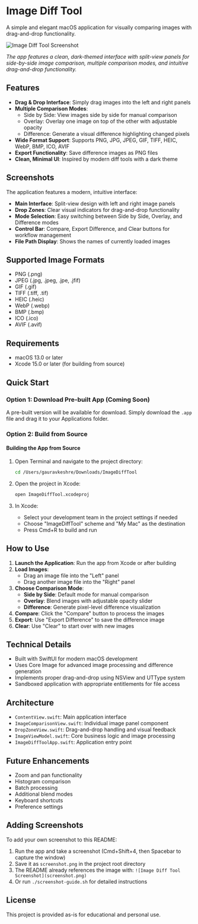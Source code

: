 # Image Diff Tool

A simple and elegant macOS application for visually comparing images with drag-and-drop functionality.

![Image Diff Tool Screenshot](screenshot.png)

*The app features a clean, dark-themed interface with split-view panels for side-by-side image comparison, multiple comparison modes, and intuitive drag-and-drop functionality.*

## Features

- **Drag & Drop Interface**: Simply drag images into the left and right panels
- **Multiple Comparison Modes**:
  - Side by Side: View images side by side for manual comparison
  - Overlay: Overlay one image on top of the other with adjustable opacity
  - Difference: Generate a visual difference highlighting changed pixels
- **Wide Format Support**: Supports PNG, JPG, JPEG, GIF, TIFF, HEIC, WebP, BMP, ICO, AVIF
- **Export Functionality**: Save difference images as PNG files
- **Clean, Minimal UI**: Inspired by modern diff tools with a dark theme

## Screenshots

The application features a modern, intuitive interface:

- **Main Interface**: Split-view design with left and right image panels
- **Drop Zones**: Clear visual indicators for drag-and-drop functionality
- **Mode Selection**: Easy switching between Side by Side, Overlay, and Difference modes
- **Control Bar**: Compare, Export Difference, and Clear buttons for workflow management
- **File Path Display**: Shows the names of currently loaded images

## Supported Image Formats

- PNG (.png)
- JPEG (.jpg, .jpeg, .jpe, .jfif)
- GIF (.gif)
- TIFF (.tiff, .tif)
- HEIC (.heic)
- WebP (.webp)
- BMP (.bmp)
- ICO (.ico)
- AVIF (.avif)

## Requirements

- macOS 13.0 or later
- Xcode 15.0 or later (for building from source)

## Quick Start

### Option 1: Download Pre-built App (Coming Soon)
A pre-built version will be available for download. Simply download the `.app` file and drag it to your Applications folder.

### Option 2: Build from Source

#### Building the App from Source

1. Open Terminal and navigate to the project directory:
   ```bash
   cd /Users/gauravkeshre/Downloads/ImageDiffTool
   ```

2. Open the project in Xcode:
   ```bash
   open ImageDiffTool.xcodeproj
   ```

3. In Xcode:
   - Select your development team in the project settings if needed
   - Choose "ImageDiffTool" scheme and "My Mac" as the destination
   - Press Cmd+R to build and run

## How to Use

1. **Launch the Application**: Run the app from Xcode or after building
2. **Load Images**: 
   - Drag an image file into the "Left" panel
   - Drag another image file into the "Right" panel
3. **Choose Comparison Mode**:
   - **Side by Side**: Default mode for manual comparison
   - **Overlay**: Blend images with adjustable opacity slider
   - **Difference**: Generate pixel-level difference visualization
4. **Compare**: Click the "Compare" button to process the images
5. **Export**: Use "Export Difference" to save the difference image
6. **Clear**: Use "Clear" to start over with new images

## Technical Details

- Built with SwiftUI for modern macOS development
- Uses Core Image for advanced image processing and difference generation
- Implements proper drag-and-drop using NSView and UTType system
- Sandboxed application with appropriate entitlements for file access

## Architecture

- `ContentView.swift`: Main application interface
- `ImageComparisonView.swift`: Individual image panel component
- `DropZoneView.swift`: Drag-and-drop handling and visual feedback
- `ImageViewModel.swift`: Core business logic and image processing
- `ImageDiffToolApp.swift`: Application entry point

## Future Enhancements

- Zoom and pan functionality
- Histogram comparison
- Batch processing
- Additional blend modes
- Keyboard shortcuts
- Preference settings

## Adding Screenshots

To add your own screenshot to this README:

1. Run the app and take a screenshot (Cmd+Shift+4, then Spacebar to capture the window)
2. Save it as `screenshot.png` in the project root directory
3. The README already references the image with: `![Image Diff Tool Screenshot](screenshot.png)`
4. Or run `./screenshot-guide.sh` for detailed instructions

## License

This project is provided as-is for educational and personal use.